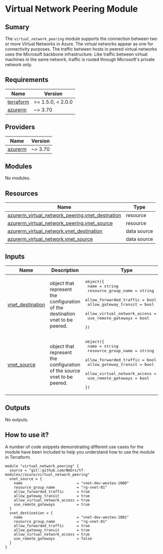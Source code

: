 # Virtual Network Peering Module

## Sumary

The `virtual_network_peering` module supports the connection between two or more Virtual Networks in Azure. The virtual networks appear as one for connectivity purposes. The traffic between hosts in peered virtual networks uses the Microsoft backbone infrastructure. Like traffic between virtual machines in the same network, traffic is routed through Microsoft's private network only.

## Requirements

| Name | Version |
|------|---------|
| <a name="requirement_terraform"></a> [terraform](#requirement\_terraform) | >= 1.5.0, < 2.0.0 |
| <a name="requirement_azurerm"></a> [azurerm](#requirement\_azurerm) | ~> 3.70 |

## Providers

| Name | Version |
|------|---------|
| <a name="provider_azurerm"></a> [azurerm](#provider\_azurerm) | ~> 3.70 |

## Modules

No modules.

## Resources

| Name | Type |
|------|------|
| [azurerm_virtual_network_peering.vnet_destnation](https://registry.terraform.io/providers/hashicorp/azurerm/latest/docs/resources/virtual_network_peering) | resource |
| [azurerm_virtual_network_peering.vnet_source](https://registry.terraform.io/providers/hashicorp/azurerm/latest/docs/resources/virtual_network_peering) | resource |
| [azurerm_virtual_network.vnet_destination](https://registry.terraform.io/providers/hashicorp/azurerm/latest/docs/data-sources/virtual_network) | data source |
| [azurerm_virtual_network.vnet_source](https://registry.terraform.io/providers/hashicorp/azurerm/latest/docs/data-sources/virtual_network) | data source |

## Inputs

| Name | Description | Type | Default | Required |
|------|-------------|------|---------|:--------:|
| <a name="input_vnet_destination"></a> [vnet\_destination](#input\_vnet\_destination) | object that represent the configuration of the destination vnet to be peered. | <pre>object({<br>    name                         = string<br>    resource_group_name          = string<br>    allow_forwarded_traffic      = bool<br>    allow_gateway_transit        = bool<br>    allow_virtual_network_access = bool<br>    use_remote_gateways          = bool<br>  })</pre> | n/a | yes |
| <a name="input_vnet_source"></a> [vnet\_source](#input\_vnet\_source) | object that represent the configuration of the source vnet to be peered. | <pre>object({<br>    name                         = string<br>    resource_group_name          = string<br>    allow_forwarded_traffic      = bool<br>    allow_gateway_transit        = bool<br>    allow_virtual_network_access = bool<br>    use_remote_gateways          = bool<br>  })</pre> | n/a | yes |

## Outputs

No outputs.

## How to use it?

A number of code snippets demonstrating different use cases for the module have been included to help you understand how to use the module in Terraform.

```hcl
module "virtual_network_peering" {
  source = "git::github.com/Nmbrs/tf-modules//azure/virtual_network_peering"
  vnet_source = {
    name                         = "vnet-dev-westeu-1000"
    resource_group_name          = "rg-vnet-01"
    allow_forwarded_traffic      = true
    allow_gateway_transit        = true
    allow_virtual_network_access = true
    use_remote_gateways          = true
  }
  vnet_destination = {
    name                         = "vnet-dev-westeu-1001"
    resource_group_name          = "rg-vnet-01"
    allow_forwarded_traffic      = true
    allow_gateway_transit        = true
    allow_virtual_network_access = true
    use_remote_gateways          = false
  }
}
```
